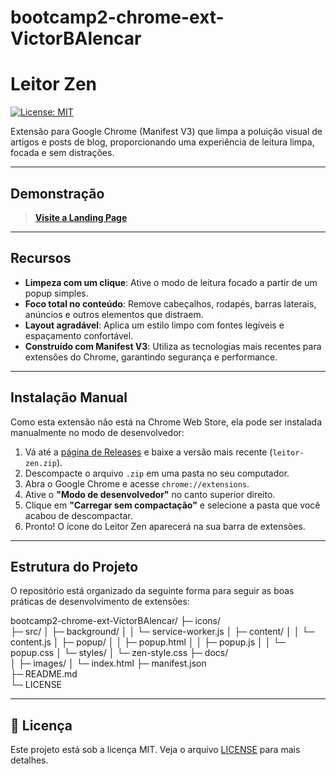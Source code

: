 # bootcamp2-chrome-ext-VictorBAlencar
# Leitor Zen

[![License: MIT](https://img.shields.io/badge/License-MIT-blue.svg)](https://opensource.org/licenses/MIT)

Extensão para Google Chrome (Manifest V3) que limpa a poluição visual de artigos e posts de blog, proporcionando uma experiência de leitura limpa, focada e sem distrações.

---

## Demonstração

> **[Visite a Landing Page](https://victorbalencar.github.io/bootcamp2-chrome-ext-VictorBAlencar/)**

---

## Recursos

-   **Limpeza com um clique**: Ative o modo de leitura focado a partir de um popup simples.
-   **Foco total no conteúdo**: Remove cabeçalhos, rodapés, barras laterais, anúncios e outros elementos que distraem.
-   **Layout agradável**: Aplica um estilo limpo com fontes legíveis e espaçamento confortável.
-   **Construído com Manifest V3**: Utiliza as tecnologias mais recentes para extensões do Chrome, garantindo segurança e performance.

---

## Instalação Manual

Como esta extensão não está na Chrome Web Store, ela pode ser instalada manualmente no modo de desenvolvedor:

1.  Vá até a [página de Releases](https://github.com/VictorBAlencar/bootcamp2-chrome-ext-VictorBAlencar/releases) e baixe a versão mais recente (`leitor-zen.zip`).
2.  Descompacte o arquivo `.zip` em uma pasta no seu computador.
3.  Abra o Google Chrome e acesse `chrome://extensions`.
4.  Ative o **"Modo de desenvolvedor"** no canto superior direito.
5.  Clique em **"Carregar sem compactação"** e selecione a pasta que você acabou de descompactar.
6.  Pronto! O ícone do Leitor Zen aparecerá na sua barra de extensões.

---

## Estrutura do Projeto

O repositório está organizado da seguinte forma para seguir as boas práticas de desenvolvimento de extensões:

bootcamp2-chrome-ext-VictorBAlencar/
├─ icons/              
├─ src/
│  ├─ background/
│  │  └─ service-worker.js
│  ├─ content/
│  │  └─ content.js
│  ├─ popup/
│  │  ├─ popup.html
│  │  ├─ popup.js
│  │  └─ popup.css
│  └─ styles/
│     └─ zen-style.css
├─ docs/               
│  ├─ images/
│  └─ index.html
├─ manifest.json       
├─ README.md           
└─ LICENSE             

---

## 📜 Licença

Este projeto está sob a licença MIT. Veja o arquivo [LICENSE](LICENSE) para mais detalhes.